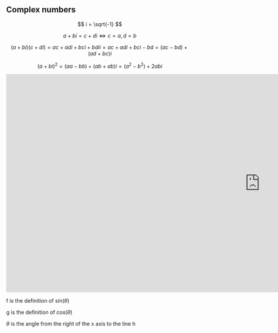 ## Complex numbers

$$ i = \sqrt{-1} $$

$$ a + bi = c + di \iff c = a, d = b $$

$$ (a + bi)(c + di) = ac + adi + bci + bdii = ac + adi + bci - bd = (ac - bd) + (ad + bc)i $$

$$ (a + bi)^2 = (aa - bb) + (ab + ab)i = (a^2 - b^2) + 2abi $$

<iframe scrolling="no" title="sine_and_cosine" src="https://www.geogebra.org/material/iframe/id/qvcffjd6/width/1366/height/587/border/888888/sfsb/true/smb/false/stb/false/stbh/false/ai/false/asb/false/sri/false/rc/false/ld/false/sdz/false/ctl/false" width="1366px" height="587px" style="border:0px;"> </iframe>

f is the definition of $sin(\theta)$

g is the definition of $cos(\theta)$

$\theta$ is the angle from the right of the x axis to the line h
